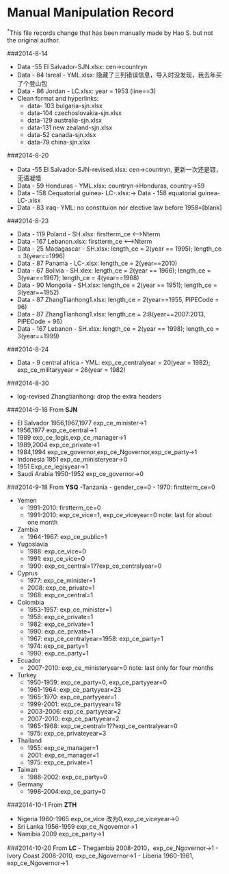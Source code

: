 Manual Manipulation Record
=======
<SUP>\*</SUP>This file records change that has been manually made by Hao S. but not the original author.

###2014-8-14
- Data -55 El Salvador-SJN.xlsx: cen->countryn
- Data - 84 Isreal - YML.xlsx: 隐藏了三列错误信息，导入时没发现，我去年买了个登山包
- Data - 86 Jordan - LC.xlsx: year = 1953 (line==3)
- Clean format and hyperlinks:
	- data- 103 bulgaria-sjn.xlsx 
	- data-104 czechoslovakia-sjn.xlsx 
	- data-129 australia-sjn.xlsx 
	- data-131 new zealand-sjn.xlsx 
	- data-52 canada-sjn.xlsx
	- data-79 china-sjn.xlsx

###2014-8-20
- Data -55 El Salvador-SJN-revised.xlsx: cen->countryn, 更新一次还是错，无语凝噎 
- Data - 59 Honduras  - YML.xlsx: countryn->Honduras, country->59
- Data - 158 Cequatorial guinea- LC-.xlsx:-> Data - 158 equatorial guinea- LC-.xlsx
- Data - 83 iraq- YML: no constituion nor elective law before 1958=[blank]

###2014-8-23
- Data - 119 Poland - SH.xlsx: firstterm_ce <-->Nterm
- Data - 167 Lebanon.xlsx: firstterm_ce <-->Nterm
- Data - 25 Madagascar - SH.xlsx: length_ce = 2(year == 1995); length_ce = 3(year==1996)
- Data - 87 Panama - LC-.xlsx: length_ce = 2(year==2010)
- Data - 67 Bolivia - SH.xlex: length_ce = 2(year == 1966); length_ce = 3(year==1967); length_ce = 4(year==1968)
- Data - 90 Mongolia - SH.xlsx: length_ce = 2(year == 1951); length_ce = 3(year==1952)
- Data - 87 ZhangTianhong1.xlsx: length_ce = 2(year==1955, PIPECode = 96)
- Data - 87 ZhangTianhong1.xlsx: length_ce = 2:8(year==2007:2013, PIPECode = 96)
- Data - 167 Lebanon - SH.xlsx: length_ce = 2(year == 1998); length_ce = 3(year==1999)

###2014-8-24
- Data - 9 central africa - YML: exp_ce_centralyear = 20(year = 1982); exp_ce_militaryyear = 26(year = 1982)

###2014-8-30
- log-revised Zhangtianhong: drop the extra headers

###2014-9-18 From **SJN**
- El Salvador 1956,1967,1977 exp_ce_minister->1
- 1956,1977 exp_ce_central->1
- 1989 exp_ce_legis,exp_ce_manager->1
- 1989,2004 exp_ce_private->1
- 1984,1994 exp_ce_governor,exp_ce_Ngovernor,exp_ce_party->1
- Indonesia 1951 exp_ce_ministeryear->0
- 1951 Exp_ce_legisyear->1
- Saudi Arabia 1950-1952 exp_ce_governor->0

###2014-9-18 From **YSQ**
-Tanzania 
	- gender_ce=0
	- 1970: firstterm_ce=0
- Yemen
	- 1991-2010: firstterm_ce=0
	- 1991-2010: exp_ce_vice=1, exp_ce_viceyear=0  note: last for about one month
- Zambia
	- 1964-1967: exp_ce_public=1
- Yugoslavia
	- 1988: exp_ce_vice=0
	- 1991: exp_ce_vice=0
	- 1990: exp_ce_central=1??exp_ce_centralyear=0
- Cyprus
	- 1977: exp_ce_minister=1
	- 2008: exp_ce_private=1
	- 1968: exp_ce_central=1
- Colombia
	- 1953-1957: exp_ce_minister=1
	- 1958: exp_ce_private=1
	- 1982: exp_ce_private=1
	- 1990: exp_ce_private=1
	- 1967: exp_ce_centralyear=1958: exp_ce_party=1
	- 1974: exp_ce_party=1
	- 1990: exp_ce_party=1
- Ecuador 
	- 2007-2010: exp_ce_ministeryear=0     note: last only for four months  
- Turkey
	- 1950-1959: exp_ce_party=0, exp_ce_partyyear=0
	- 1961-1964: exp_ce_partyyear=23
	- 1965-1970: exp_ce_partyyear=1
	- 1999-2001: exp_ce_partyyear=19
	- 2003-2006: exp_ce_partyyear=2
	- 2007-2010: exp_ce_partyyear=2
	- 1965-1968: exp_ce_central=1??exp_ce_centralyear=0
	- 1975: exp_ce_privateyear=3
- Thailand
	- 1955: exp_ce_manager=1
	- 2001: exp_ce_manager=1
	- 1975: exp_ce_private=1
- Taiwan
	- 1988-2002: exp_ce_party=0
- Germany
	- 1998-2004:exp_ce_party=0

###2014-10-1 From **ZTH**
- Nigeria 1960-1965 exp_ce_vice 改为0,exp_ce_viceyear->0
- Sri Lanka 1956-1959 exp_ce_Ngovernor->1 
- Namibia 2009 exp_ce_party->1

###2014-10-20 From **LC**
	- Thegambia 2008-2010，exp_ce_Ngovernor->1
	- Ivory Coast 2008-2010, exp_ce_Ngovernor->1
	- Liberia 1960-1961, exp_ce_Ngovernor->1





